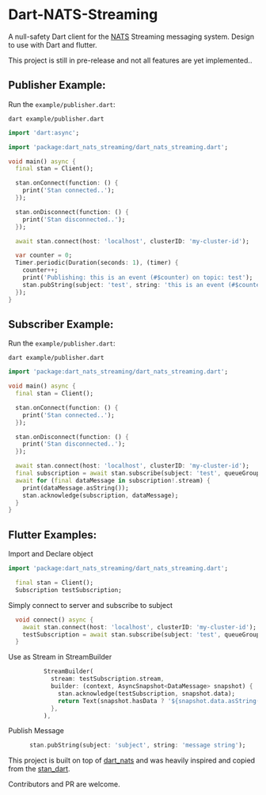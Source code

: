 # Dart-NATS-Streaming
A null-safety Dart client for the [NATS](https://nats.io) Streaming messaging system. Design to use with Dart and flutter.

This project is still in pre-release and not all features are yet implemented..

## Publisher Example:

Run the `example/publisher.dart`:

```
dart example/publisher.dart
```

```dart
import 'dart:async';

import 'package:dart_nats_streaming/dart_nats_streaming.dart';

void main() async {
  final stan = Client();

  stan.onConnect(function: () {
    print('Stan connected..');
  });

  stan.onDisconnect(function: () {
    print('Stan disconnected..');
  });

  await stan.connect(host: 'localhost', clusterID: 'my-cluster-id');

  var counter = 0;
  Timer.periodic(Duration(seconds: 1), (timer) {
    counter++;
    print('Publishing: this is an event (#$counter) on topic: test');
    stan.pubString(subject: 'test', string: 'this is an event (#$counter}) on topic: test');
  });
}

```

## Subscriber Example:

Run the `example/publisher.dart`:

```
dart example/publisher.dart
```

```dart
import 'package:dart_nats_streaming/dart_nats_streaming.dart';

void main() async {
  final stan = Client();

  stan.onConnect(function: () {
    print('Stan connected..');
  });

  stan.onDisconnect(function: () {
    print('Stan disconnected..');
  });

  await stan.connect(host: 'localhost', clusterID: 'my-cluster-id');
  final subscription = await stan.subscribe(subject: 'test', queueGroup: 'my-queue-group', durableName: 'my-dourable-name');
  await for (final dataMessage in subscription!.stream) {
    print(dataMessage.asString());
    stan.acknowledge(subscription, dataMessage);
  }
}

```

## Flutter Examples:

Import and Declare object
```dart
import 'package:dart_nats_streaming/dart_nats_streaming.dart';

  final stan = Client();
  Subscription testSubscription;
```

Simply connect to server and subscribe to subject
```dart
  void connect() async {
    await stan.connect(host: 'localhost', clusterID: 'my-cluster-id');
    testSubscription = await stan.subscribe(subject: 'test', queueGroup: 'my-queue-group', durableName: 'my-dourable-name');
  }
```
Use as Stream in StreamBuilder
```dart
          StreamBuilder(
            stream: testSubscription.stream,
            builder: (context, AsyncSnapshot<DataMessage> snapshot) {
              stan.acknowledge(testSubscription, snapshot.data);
              return Text(snapshot.hasData ? '${snapshot.data.asString()}' : '');
            },
          ),
```

Publish Message
```dart
      stan.pubString(subject: 'subject', string: 'message string');
```

This project is built on top of [dart_nats](https://pub.dev/packages/dart_nats) and was heavily inspired and copied from the [stan_dart](https://pub.dev/packages/stan_dart).

Contributors and PR are welcome.
